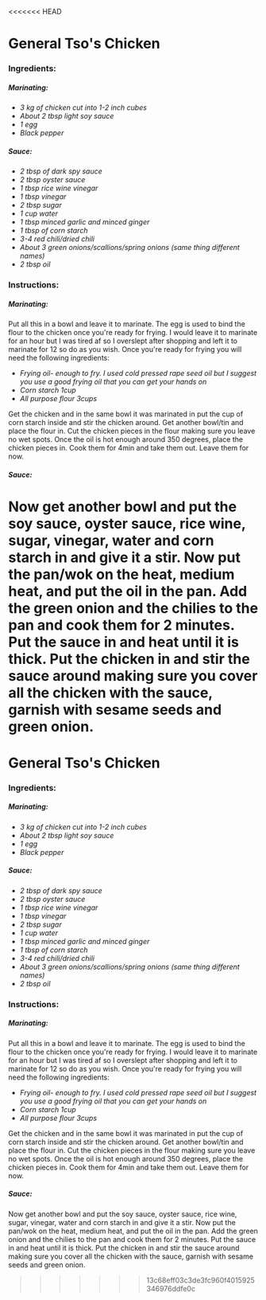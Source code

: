 <<<<<<< HEAD
# General Tso's Chicken

### Ingredients:
##### Marinating:
*  *3 kg of chicken cut into 1-2 inch cubes*
*  *About 2 tbsp light soy sauce*
*  *1 egg*
*  *Black pepper*

##### Sauce:
*  *2 tbsp of dark spy sauce*
*  *2 tbsp oyster sauce*
*  *1 tbsp rice wine vinegar*
*  *1 tbsp vinegar*
*  *2 tbsp sugar*
*  *1 cup water*
*  *1 tbsp minced garlic and minced ginger*
*  *1 tbsp of corn starch*
*  *3-4 red chili/dried chili*
*  *About 3 green onions/scallions/spring onions (same thing different names)*
*  *2 tbsp oil*

### Instructions:
##### Marinating:
Put all this in a bowl and leave it to marinate. The egg is used to bind the flour to the chicken once you're ready for frying. I would leave it to marinate for an hour but I was tired af so I overslept after shopping and left it to marinate for 12 so do as you wish.
Once you're ready for frying you will need the following ingredients:
*  *Frying oil- enough to fry. I used cold pressed rape seed oil but I suggest you use a good frying oil that you can get your hands on*
*  *Corn starch 1cup*
*  *All purpose flour 3cups*

Get the chicken and in the same bowl it was marinated in put the cup of corn starch inside and stir the chicken around. Get another bowl/tin and place the flour in. Cut the chicken pieces in the flour making sure you leave no wet spots. Once the oil is hot enough around 350 degrees, place the chicken pieces in. Cook them for 4min and take them out. Leave them for now.

##### Sauce:
Now get another bowl and put the soy sauce, oyster sauce, rice wine, sugar, vinegar, water and corn starch in and give it a stir. Now put the pan/wok on the heat, medium heat, and put the oil in the pan. Add the green onion and the chilies to the pan and cook them for 2 minutes. Put the sauce in and heat until it is thick. Put the chicken in and stir the sauce around making sure you cover all the chicken with the sauce, garnish with sesame seeds and green onion.
=======
# General Tso's Chicken

### Ingredients:
##### Marinating:
*  *3 kg of chicken cut into 1-2 inch cubes*
*  *About 2 tbsp light soy sauce*
*  *1 egg*
*  *Black pepper*

##### Sauce:
*  *2 tbsp of dark spy sauce*
*  *2 tbsp oyster sauce*
*  *1 tbsp rice wine vinegar*
*  *1 tbsp vinegar*
*  *2 tbsp sugar*
*  *1 cup water*
*  *1 tbsp minced garlic and minced ginger*
*  *1 tbsp of corn starch*
*  *3-4 red chili/dried chili*
*  *About 3 green onions/scallions/spring onions (same thing different names)*
*  *2 tbsp oil*

### Instructions:
##### Marinating:
Put all this in a bowl and leave it to marinate. The egg is used to bind the flour to the chicken once you're ready for frying. I would leave it to marinate for an hour but I was tired af so I overslept after shopping and left it to marinate for 12 so do as you wish.
Once you're ready for frying you will need the following ingredients:
*  *Frying oil- enough to fry. I used cold pressed rape seed oil but I suggest you use a good frying oil that you can get your hands on*
*  *Corn starch 1cup*
*  *All purpose flour 3cups*

Get the chicken and in the same bowl it was marinated in put the cup of corn starch inside and stir the chicken around. Get another bowl/tin and place the flour in. Cut the chicken pieces in the flour making sure you leave no wet spots. Once the oil is hot enough around 350 degrees, place the chicken pieces in. Cook them for 4min and take them out. Leave them for now.

##### Sauce:
Now get another bowl and put the soy sauce, oyster sauce, rice wine, sugar, vinegar, water and corn starch in and give it a stir. Now put the pan/wok on the heat, medium heat, and put the oil in the pan. Add the green onion and the chilies to the pan and cook them for 2 minutes. Put the sauce in and heat until it is thick. Put the chicken in and stir the sauce around making sure you cover all the chicken with the sauce, garnish with sesame seeds and green onion.
>>>>>>> 13c68eff03c3de3fc960f4015925346976ddfe0c
